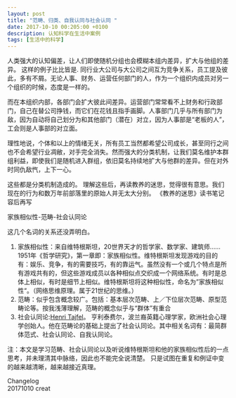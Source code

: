 ```yaml
---
layout: post
title: "范畴、归类、自我认同与社会认同 "
date: 2017-10-10 00:205:00 +0100
description: 认知科学在生活中案例
tags: [生活中的科学]
---
```

人类强大的认知偏差，让人们即使随机分组也会模糊本组内差异，扩大与他组的差异。
这样的例子比比皆是.
同行业大公司与大公司之间互为竞争关系，员工提及彼此，多有不屑。无论人事、财务、运营任何部门的人，作为一个组织内成员对另一个组织的时候，态度是一样的。

而在本组织内部，各部门会扩大彼此间差异。运营部门常常看不上财务和行政部门，自己在替公司挣钱，而它们在花钱且指手画脚。人事部门几乎与所有部门为敌，因为自动将自己划分为和其他部门（潜在）对立，因为人事部是“老板的人”，工会则是人事部的对立面。

理性地说，个体和以上的情绪无关，所有员工当然都希望公司成长，甚至同行之间也不会希望行业凋敝，对手完全消失。然而强大的分类机制，让我们莫名维护本群组利益，即使我们是随机进入群组，依旧莫名持续地扩大与他群的差异。但在对外时同仇敌忾，上下一心。

这些都是分类机制造成的。
理解这些后，再读教养的迷思，觉得很有意思。我们现在的行为和数万年前部落里的原始人并无太大分别。
《教养的迷思》读书笔记容后再写   

家族相似性-范畴-社会认同论

这几个名词的关系还没弄明白。
1. 家族相似性：来自维特根斯坦，20世界天才的哲学家、数学家、建筑师……
1951年《哲学研究》，第一章即：家族相似性。维特根斯坦发现游戏的目的有：娱乐、竞争，有的需要技巧，有的靠运气。虽然没有一个或几个特点是所有游戏共有的，但这些游戏成员以各种相似点交织成一个网络系统。有时是总体上相似，有时是细节上相似。维特根斯坦将这种相似性，命名为”家族相似性“。（网络思维原理。属于21世纪的思维。）
2. 范畴：似乎包含概念较广。包括：基本层次范畴、上／下位层次范畴、原型范畴论等。按我浅薄理解，范畴的概念似乎与“群体”有重合
3. 社会认同论:[Henri Tajfel](https://en.wikipedia.org/wiki/Henri_Tajfel)。 亨利泰费尔，波兰裔英籍心理学家，欧洲社会心理学创始人。他在范畴论的基础上提出了社会认同论。其中相关名词有：最简群体范式、社会认同论、自我认同论。

注：本文是学习范畴、社会认同论以及听说维特根斯坦和他的家族相似性后的一点思考，并未理清其中脉络，因此也不能完全说清楚。
只是试图在重复和例证中变的越来越清晰，越来越接近真理。

Changelog     
20171010 creat
